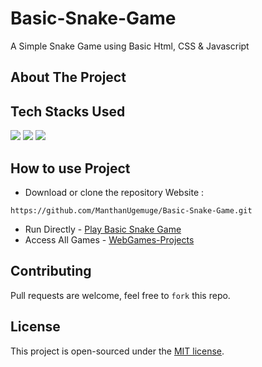 # Basic-Snake-Game
A Simple Snake Game using Basic Html, CSS & Javascript

## About The Project


## Tech Stacks Used

<a target="_blank" href="https://www.w3schools.com/html/default.asp"><img src="https://img.shields.io/badge/html5%20-%23E34F26.svg?&style=for-the-badge&logo=html5&logoColor=white"></img></a>
<a target="_blank" href="https://www.w3schools.com/css/default.asp"><img src="https://img.shields.io/badge/css3%20-%231572B6.svg?&style=for-the-badge&logo=css3&logoColor=white"></img></a>
<a target="_blank" href="https://www.w3schools.com/js/default.asp"><img src="https://img.shields.io/badge/javascript%20-%23323330.svg?&style=for-the-badge&logo=javascript&logoColor=%23F7DF1E"></img></a>

## How to use Project


- Download or clone the repository Website : 

```
https://github.com/ManthanUgemuge/Basic-Snake-Game.git

```
- Run Directly - [Play Basic Snake Game](https://manthanugemuge.github.io/Basic-Snake-Game/)
- Access All Games - [WebGames-Projects](https://github.com/ManthanUgemuge/WebGames-Projects)


## Contributing
Pull requests are welcome, feel free to ```fork``` this repo.

## License
This project is open-sourced under the [MIT license]().
